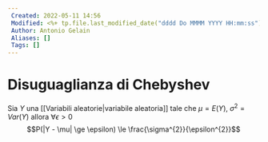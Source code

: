 ```yaml
---
 Created: 2022-05-11 14:56
 Modified: <%+ tp.file.last_modified_date("dddd Do MMMM YYYY HH:mm:ss") %>
 Author: Antonio Gelain
 Aliases: []
 Tags: []
---
```


# Disuguaglianza di Chebyshev
Sia $Y$ una [[Variabili aleatorie|variabile aleatoria]] tale che $\mu = E(Y)$, $\sigma^{2} = Var(Y)$ allora $\forall \epsilon > 0$
$$P(|Y - \mu| \ge \epsilon) \le \frac{\sigma^{2}}{\epsilon^{2}}$$